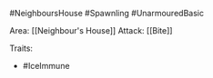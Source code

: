 #NeighboursHouse #Spawnling #UnarmouredBasic 

Area: [[Neighbour's House]]
Attack: [[Bite]]

Traits:
- #IceImmune